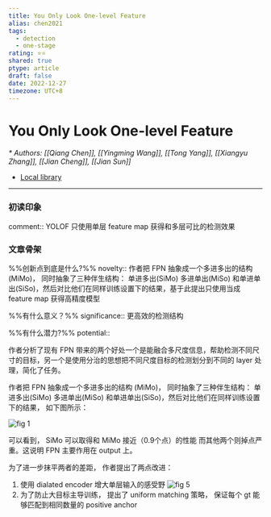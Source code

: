 ```yaml
---
title: You Only Look One-level Feature
alias: chen2021
tags:
  - detection
  - one-stage
rating: ⭐⭐
shared: true
ptype: article
draft: false
date: 2022-12-27
timezone: UTC+8
---
```



# You Only Look One-level Feature
<cite>* Authors: [[Qiang Chen]], [[Yingming Wang]], [[Tong Yang]], [[Xiangyu Zhang]], [[Jian Cheng]], [[Jian Sun]]</cite>


* [Local library](zotero://select/items/1_2NV6TREM)

***

### 初读印象

comment:: YOLOF 只使用单层 feature map 获得和多层可比的检测效果

### 文章骨架
%%创新点到底是什么?%%
novelty:: 作者把 FPN 抽象成一个多进多出的结构 (MiMo)， 同时抽象了三种伴生结构： 单进多出(SiMo) 多进单出(MiSo) 和单进单出(SiSo)，然后对比他们在同样训练设置下的结果，基于此提出只使用当成 feature map 获得高精度模型

%%有什么意义？%%
significance:: 更高效的检测结构 

%%有什么潜力?%% 
potential:: 

作者分析了现有 FPN 带来的两个好处一个是能融合多尺度信息，帮助检测不同尺寸的目标，另一个是使用分治的思想把不同尺度目标的检测划分到不同的 layer 处理，简化了任务。

作者把 FPN 抽象成一个多进多出的结构 (MiMo)， 同时抽象了三种伴生结构： 单进多出(SiMo) 多进单出(MiSo) 和单进单出(SiSo)，然后对比他们在同样训练设置下的结果， 如下图所示：

![fig 1](https://markdown-imagebed.oss-cn-beijing.aliyuncs.com/imgs20210402205747.png)

可以看到， SiMo 可以取得和 MiMo 接近（0.9个点）的性能 而其他两个则掉点严重。这说明 FPN 主要作用在 output 上。

为了进一步抹平两者的差距， 作者提出了两点改进：
1. 使用 dialated encoder 增大单层输入的感受野
   ![fig 5](https://markdown-imagebed.oss-cn-beijing.aliyuncs.com/imgs20210402210609.png)
2. 为了防止大目标主导训练， 提出了 uniform matching 策略， 保证每个 gt 能够匹配到相同数量的 positive anchor
